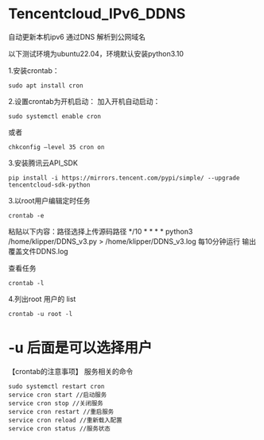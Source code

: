 # Tencentcloud_IPv6_DDNS
自动更新本机ipv6 通过DNS 解析到公网域名

以下测试环境为ubuntu22.04，环境默认安装python3.10

1.安装crontab：
```
sudo apt install cron
```
2.设置crontab为开机启动：
加入开机自动启动：
```
sudo systemctl enable cron   
```
或者
```
chkconfig –level 35 cron on
```
3.安装腾讯云API_SDK
```
pip install -i https://mirrors.tencent.com/pypi/simple/ --upgrade tencentcloud-sdk-python
```
3.以root用户编辑定时任务
```
crontab -e
```
粘贴以下内容：路径选择上传源码路径
*/10 * * * * python3 /home/klipper/DDNS_v3.py > /home/klipper/DDNS_v3.log
每10分钟运行 输出覆盖文件DDNS.log

查看任务
```
crontab -l
```
4.列出root  用户的 list
```
crontab -u root -l  
```
# -u 后面是可以选择用户

【crontab的注意事项】
服务相关的命令
```
sudo systemctl restart cron
service cron start //启动服务
service cron stop //关闭服务
service cron restart //重启服务
service cron reload //重新载入配置
service cron status	//服务状态
```
